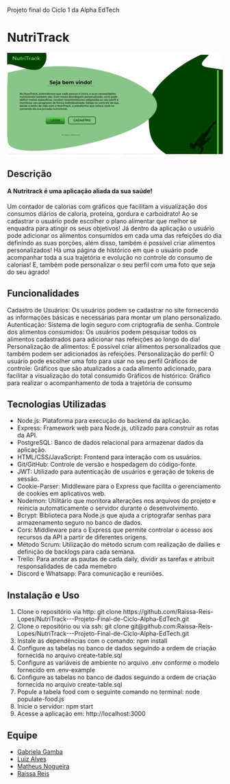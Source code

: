Projeto final do Ciclo 1 da Alpha EdTech

# NutriTrack


![alt text](<capa nutritrack.png>)


<h2>Descrição</h2>
<h4> A Nutritrack é uma aplicação aliada da sua saúde! </h4>
<p> Um contador de calorias com gráficos que facilitam a visualização dos consumos diários de caloria, proteína, gordura e carboidrato! Ao se cadastrar o usuário pode escolher o plano alimentar que melhor se enquadra para atingir os seus objetivos! Já dentro da aplicação o usuário pode adicionar os alimentos consumidos em cada uma das refeições do dia definindo as suas porções, além disso, também é possível criar alimentos personalizados! Há uma página de histórico em que o usuário pode acompanhar toda a sua trajetória e evolução no controle do consumo de calorias! E, também pode personalizar o seu perfil com uma foto que seja do seu agrado!</p>

<h2>Funcionalidades</h2>
<p>Cadastro de Usuários: Os usuários podem se cadastrar no site fornecendo as informações básicas e necessárias para montar um plano personalizado. 
Autenticação: Sistema de login seguro com criptografia de senha.
Controle dos alimentos consumidos: Os usuários podem pesquisar todos os alimentos cadastrados para adicionar nas refeições ao longo do dia!
Personalização de alimentos: É possível criar alimentos personalizados que também podem ser adicionados às refeições.
Personalização do perfil: O usuário pode escolher uma foto para usar no seu perfil
Gráficos de controle: Gráficos que são atualizados a cada alimento adicionado, para facilitar a visualização do total consumido 
Gráficos de histórico: Gráfico para realizar o acompanhamento de toda a trajetória de consumo
</p>

<h2>Tecnologias Utilizadas</h2>
<ul>
    <li>Node.js: Plataforma para execução do backend da aplicação.</li>
    <li>Express: Framework web para Node.js, utilizado para construir as rotas da API.</li>
    <li>PostgreSQL: Banco de dados relacional para armazenar dados da aplicação.</li>
    <li>HTML/CSS/JavaScript: Frontend para interação com os usuários.</li>
    <li>Git/GitHub: Controle de versão e hospedagem do código-fonte.</li>
    <li>JWT: Utilizado para autenticação de usuários e geração de tokens de sessão.</li>
    <li>Cookie-Parser: Middleware para o Express que facilita o gerenciamento de cookies em aplicativos web.</li>
    <li>Nodemon: Utilitário que monitora alterações nos arquivos do projeto e reinicia automaticamente o servidor durante o desenvolvimento.</li>
    <li>Bcrypt: Biblioteca para Node.js que ajuda a criptografar senhas para armazenamento seguro no banco de dados.</li>
    <li>Cors: Middleware para o Express que permite controlar o acesso aos recursos da API a partir de diferentes origens.</li>
    <li>Método Scrum: Utilização do método scrum com realização de dailies e definição de backlogs para cada semana.</li>
    <li>Trello: Para anotar as pautas de cada daily, dividir as tarefas e atribuit responsalidades de cada memebro</li>
    <li>Discord e Whatsapp: Para comunicação e reuniões.</li>
</ul>

<h2>Instalação e Uso</h2>
<ol>
    <li>Clone o repositório via http: git clone https://github.com/Raissa-Reis-Lopes/NutriTrack---Projeto-Final-de-Ciclo-Alpha-EdTech.git</li>
    <li>Clone o repositório ou via ssh: git clone git@github.com:Raissa-Reis-Lopes/NutriTrack---Projeto-Final-de-Ciclo-Alpha-EdTech.git</li>
    <li>Instale as dependências com o comando: npm install</li>
    <li>Configure as tabelas no banco de dados seguindo a ordem de criação fornecida no arquivo create-table.sql</li>
    <li>Configure as variáveis de ambiente no arquivo .env conforme o modelo fornecido em .env-example</li>
    <li>Configure as tabelas no banco de dados seguindo a ordem de criação fornecida no arquivo create-table.sql</li>
    <li>Popule a tabela food com o seguinte comando no terminal: node populate-food.js</li>
    <li>Inicie o servidor: npm start</li>
    <li>Acesse a aplicação em: http://localhost:3000</li>
</ol>

<h2>Equipe</h2>
<ul>
    <li><a href="https://github.com/gabriela-sg">Gabriela Gamba</a></li>
    <li><a href="https://github.com/LuizCrashAlves">Luiz Alves</a></li>    
    <li><a href="https://github.com/matheusnl">Matheus Nogueira</a></li>
    <li><a href="https://github.com/Raissa-Reis-Lopes">Raissa Reis</a></li>
</ul>





